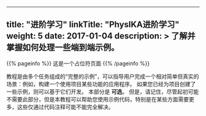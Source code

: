 
---
title: "进阶学习"
linkTitle: "PhysIKA进阶学习"
weight: 5
date: 2017-01-04
description: >
  了解并掌握如何处理一些端到端示例。
---

{{% pageinfo %}}
这是一个占位符页面
{{% /pageinfo %}}

教程是由多个任务组成的“完整的示例”，可以指导用户完成一个相对简单但真实的场景：例如，构建一个使用项目某些功能的应用程序。 如果您已经为项目创建了一些示例，则可以基于它们开发。 本部分是 **可选**。 但是，请记住，尽管起初可能不需要此部分，但是本教程可以帮助您使用示例代码，特别是在某些方面需要更多，这些仅通过代码注释可能不能完全解决。

